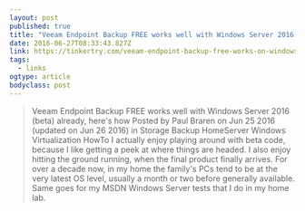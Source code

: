```yaml
---
layout: post 
published: true 
title: "Veeam Endpoint Backup FREE works well with Windows Server 2016 (beta) already, here's how | TinkerTry IT @ Home" 
date: 2016-06-27T08:33:43.827Z 
link: https://tinkertry.com/veeam-endpoint-backup-free-works-on-windows-server-2016-beta 
tags:
  - links
ogtype: article 
bodyclass: post 
---
```


> Veeam Endpoint Backup FREE works well with Windows Server 2016 (beta) already, here's how
Posted by Paul Braren on Jun 25 2016 (updated on Jun 26 2016) in Storage Backup HomeServer Windows Virtualization HowTo
I actually enjoy playing around with beta code, because I like getting a peek at where things are headed. I also enjoy hitting the ground running, when the final product finally arrives. For over a decade now, in my home the family's PCs tend to be at the very latest OS level, usually a month or two before generally available. Same goes for my MSDN Windows Server tests that I do in my home lab.